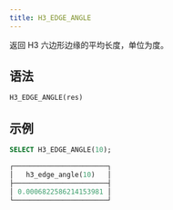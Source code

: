 ```yaml
---
title: H3_EDGE_ANGLE
---
```


返回 H3 六边形边缘的平均长度，单位为度。

## 语法

```sql
H3_EDGE_ANGLE(res)
```

## 示例

```sql
SELECT H3_EDGE_ANGLE(10);

┌───────────────────────┐
│   h3_edge_angle(10)   │
├───────────────────────┤
│ 0.0006822586214153981 │
└───────────────────────┘
```